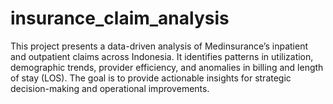 # insurance_claim_analysis
This project presents a data-driven analysis of Medinsurance’s inpatient and outpatient claims across Indonesia. It identifies patterns in utilization, demographic trends, provider efficiency, and anomalies in billing and length of stay (LOS). The goal is to provide actionable insights for strategic decision-making and operational improvements.
